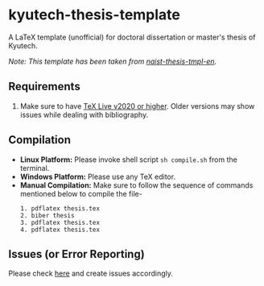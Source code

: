 # kyutech-thesis-template
A LaTeX template (unofficial) for doctoral dissertation or master's thesis of Kyutech.

*Note: This template has been taken from [naist-thesis-tmpl-en](https://github.com/kmiya/naist-thesis-tmpl-en).*


## Requirements
1. Make sure to have [TeX Live v2020 or higher](https://www.tug.org/texlive/). Older versions may show issues while dealing with bibliography.


## Compilation
* **Linux Platform:** Please invoke shell script `sh compile.sh` from the terminal.
* **Windows Platform:** Please use any TeX editor.
* **Manual Compilation:** Make sure to follow the sequence of commands mentioned below to compile the file-
    ```
    1. pdflatex thesis.tex
    2. biber thesis
    3. pdflatex thesis.tex
    4. pdflatex thesis.tex
    ```

## Issues (or Error Reporting)
Please check [here](https://github.com/ravijo/kyutech-thesis-template/issues) and create issues accordingly.
